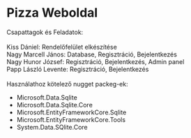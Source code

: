 # Pizza Weboldal

Csapattagok és Feladatok: <br />
<br />
Kiss Dániel: Rendelőfelület elkészítése <br />
Nagy Marcell János: Database, Regisztráció, Bejelentkezés <br />
Nagy Hunor József: Regisztráció, Bejelentkezés, Admin panel <br />
Papp László Levente: Regisztráció, Bejelentkezés<br />
<br />
Használathoz kötelező nugget packeg-ek:<br />
* Microsoft.Data.Sqlite<br />
* Microsoft.Data.Sqlite.Core<br />
* Microsoft.EntityFrameworkCore.Sqlite<br />
* Microsoft.EntityFrameworkCore.Tools<br />
* System.Data.SQlite.Core<br />
